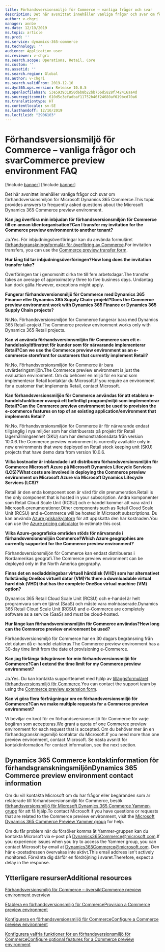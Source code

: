 ```yaml
---
title: Förhandsversionsmiljö för Commerce – vanliga frågor och svar
description: Det här avsnittet innehåller vanliga frågor och svar om förhandsversionsmiljön för Microsoft Dynamics 365 Commerce.
author: v-chgri
manager: annbe
ms.date: 12/10/2019
ms.topic: article
ms.prod: ''
ms.service: dynamics-365-commerce
ms.technology: ''
audience: Application user
ms.reviewer: v-chgri
ms.search.scope: Operations, Retail, Core
ms.custom: ''
ms.assetid: ''
ms.search.region: Global
ms.author: v-chgri
ms.search.validFrom: 2019-12-10
ms.dyn365.ops.version: Release 10.0.5
ms.openlocfilehash: 53e593931850d6b8b22bb756d5828f742416aa4d
ms.sourcegitcommit: 610d5c3efadbaf11752b46f24680af619bcd70a6
ms.translationtype: HT
ms.contentlocale: sv-SE
ms.lasthandoff: 12/10/2019
ms.locfileid: "2906103"
---
```

# <a name="commerce-preview-environment-faq"></a><span data-ttu-id="af9d2-103">Förhandsversionsmiljö för Commerce – vanliga frågor och svar</span><span class="sxs-lookup"><span data-stu-id="af9d2-103">Commerce preview environment FAQ</span></span>

[!include [banner](includes/preview-banner.md)]
[!include [banner](includes/banner.md)]

<span data-ttu-id="af9d2-104">Det här avsnittet innehåller vanliga frågor och svar om förhandsversionsmiljön för Microsoft Dynamics 365 Commerce.</span><span class="sxs-lookup"><span data-stu-id="af9d2-104">This topic provides answers to frequently asked questions about the Microsoft Dynamics 365 Commerce preview environment.</span></span>

<span data-ttu-id="af9d2-105">**Kan jag överföra min inbjudan för förhandsversionsmiljön för Commerce till en annan klientorganisation?**</span><span class="sxs-lookup"><span data-stu-id="af9d2-105">**Can I transfer my invitation for the Commerce preview environment to another tenant?**</span></span>

<span data-ttu-id="af9d2-106">Ja.</span><span class="sxs-lookup"><span data-stu-id="af9d2-106">Yes.</span></span> <span data-ttu-id="af9d2-107">För inbjudningsöverföringar kan du använda formuläret [förhandsgranskningsformulär för överföring av Commerce](https://aka.ms/Dynamics365CommercePreviewTransferForm).</span><span class="sxs-lookup"><span data-stu-id="af9d2-107">For invitation transfers, you can use the [Commerce preview transfer form](https://aka.ms/Dynamics365CommercePreviewTransferForm).</span></span>

<span data-ttu-id="af9d2-108">**Hur lång tid tar inbjudningsöverföringen?**</span><span class="sxs-lookup"><span data-stu-id="af9d2-108">**How long does the invitation transfer take?**</span></span>

<span data-ttu-id="af9d2-109">Överföringen tar i genomsnitt cirka tre till fem arbetsdagar.</span><span class="sxs-lookup"><span data-stu-id="af9d2-109">The transfer takes an average of approximately three to five business days.</span></span> <span data-ttu-id="af9d2-110">Undantag kan dock gälla.</span><span class="sxs-lookup"><span data-stu-id="af9d2-110">However, exceptions might apply.</span></span>

<span data-ttu-id="af9d2-111">**Fungerar förhandsversionsmiljö för Commerce med Dynamics 365 Finance eller Dynamics 365 Supply Chain-projekt?**</span><span class="sxs-lookup"><span data-stu-id="af9d2-111">**Does the Commerce preview environment work with Dynamics 365 Finance or Dynamics 365 Supply Chain projects?**</span></span>

<span data-ttu-id="af9d2-112">Nr.</span><span class="sxs-lookup"><span data-stu-id="af9d2-112">No.</span></span> <span data-ttu-id="af9d2-113">Förhandsversionsmiljön för Commerce fungerar bara med Dynamics 365 Retail-projekt.</span><span class="sxs-lookup"><span data-stu-id="af9d2-113">The Commerce preview environment works only with Dynamics 365 Retail projects.</span></span>

<span data-ttu-id="af9d2-114">**Kan vi använda förhandsversionsmiljön för Commerce som ett e-handelsskyltfönstret för kunder som för närvarande implementerar Retail?**</span><span class="sxs-lookup"><span data-stu-id="af9d2-114">**Can we use the Commerce preview environment as an e-commerce storefront for customers that currently implement Retail?**</span></span>

<span data-ttu-id="af9d2-115">Nr.</span><span class="sxs-lookup"><span data-stu-id="af9d2-115">No.</span></span> <span data-ttu-id="af9d2-116">Förhandsversionsmiljön för Commerce är bara utvärderingsmiljön.</span><span class="sxs-lookup"><span data-stu-id="af9d2-116">The Commerce preview environment is just the evaluation environment.</span></span> <span data-ttu-id="af9d2-117">Om du behöver en miljö för en kund som implementerar Retail kontaktar du Microsoft.</span><span class="sxs-lookup"><span data-stu-id="af9d2-117">If you require an environment for a customer that implements Retail, contact Microsoft.</span></span>

<span data-ttu-id="af9d2-118">**Kan förhandsversionsmiljön för Commerce användas för att etablera e-handelsfunktioner ovanpå ett befintligt program/miljö som implementerar Retail?**</span><span class="sxs-lookup"><span data-stu-id="af9d2-118">**Can the Commerce preview environment be used to provision the e-commerce features on top of an existing application/environment that implements Retail?**</span></span>

<span data-ttu-id="af9d2-119">Nr.</span><span class="sxs-lookup"><span data-stu-id="af9d2-119">No.</span></span> <span data-ttu-id="af9d2-120">Förhandsversionsmiljön för Commerce är för närvarande endast tillgänglig i nya miljöer som har distribuerats på projekt för Retail lagerhållningsenhet (SKU) som har demonstrationsdata från version 10.0.6.</span><span class="sxs-lookup"><span data-stu-id="af9d2-120">The Commerce preview environment is currently available only in new environments that were deployed on Retail stock keeping unit (SKU) projects that have demo data from version 10.0.6.</span></span>

<span data-ttu-id="af9d2-121">**Vilka kostnader är inblandade i att distribuera förhandsversionsmiljön för Commerce Microsoft Azure på Microsoft Dynamics Lifecycle Services (LCS)?**</span><span class="sxs-lookup"><span data-stu-id="af9d2-121">**What costs are involved in deploying the Commerce preview environment on Microsoft Azure via Microsoft Dynamics Lifecycle Services (LCS)?**</span></span>

<span data-ttu-id="af9d2-122">Retail är den enda komponent som är värd för din prenumeration.</span><span class="sxs-lookup"><span data-stu-id="af9d2-122">Retail is the only component that is hosted in your subscription.</span></span> <span data-ttu-id="af9d2-123">Andra komponenter som Retail Cloud Scale Unit (RCSU) och e-handel kommer att vara värd i Microsoft-prenumerationer.</span><span class="sxs-lookup"><span data-stu-id="af9d2-123">Other components such as Retail Cloud Scale Unit (RCSU) and e-Commerce will be hosted in Microsoft subscriptions.</span></span> <span data-ttu-id="af9d2-124">Du kan använda [Azure priskalkylatorn](https://azure.microsoft.com/pricing/calculator/) för att uppskatta den här kostnaden.</span><span class="sxs-lookup"><span data-stu-id="af9d2-124">You can use the [Azure pricing calculator](https://azure.microsoft.com/pricing/calculator/) to estimate this cost.</span></span>

<span data-ttu-id="af9d2-125">**Vilka Azure-geografiska områden stöds för närvarande i förhandsversionsmiljön Commerce?**</span><span class="sxs-lookup"><span data-stu-id="af9d2-125">**Which Azure geographies are currently supported for the Commerce preview environment?**</span></span>

<span data-ttu-id="af9d2-126">Förhandsversionsmiljön för Commerce kan endast distribueras i Nordamerikas geografi.</span><span class="sxs-lookup"><span data-stu-id="af9d2-126">The Commerce preview environment can be deployed only in the North America geography.</span></span>

<span data-ttu-id="af9d2-127">**Finns det en nedladdningsbar virtuell hårddisk (VHD) som har alternativet fullständig OneBox virtuell dator (VM)?**</span><span class="sxs-lookup"><span data-stu-id="af9d2-127">**Is there a downloadable virtual hard disk (VHD) that has the complete OneBox virtual machine (VM) option?**</span></span>

<span data-ttu-id="af9d2-128">Dynamics 365 Retail Cloud Scale Unit (RCSU) och e-handel är helt programvara som en tjänst (SaaS) och måste vara molnbaserade.</span><span class="sxs-lookup"><span data-stu-id="af9d2-128">Dynamics 365 Retail Cloud Scale Unit (RCSU) and e-Commerce are completely software as a service (SaaS) and must be cloud-hosted.</span></span>

<span data-ttu-id="af9d2-129">**Hur länge kan förhandsversionsmiljön för Commerce användas?**</span><span class="sxs-lookup"><span data-stu-id="af9d2-129">**How long can the Commerce preview environment be used?**</span></span>

<span data-ttu-id="af9d2-130">Förhandsversionsmiljö för Commerce har en 30 dagars begränsning från det datum då e-handel etableras.</span><span class="sxs-lookup"><span data-stu-id="af9d2-130">The Commerce preview environment has a 30-day time limit from the date of provisioning e-Commerce.</span></span>

<span data-ttu-id="af9d2-131">**Kan jag förlänga tidsgränsen för min förhandsversionsmiljö för Commerce?**</span><span class="sxs-lookup"><span data-stu-id="af9d2-131">**Can I extend the time limit for my Commerce preview environment?**</span></span>

<span data-ttu-id="af9d2-132">Ja.</span><span class="sxs-lookup"><span data-stu-id="af9d2-132">Yes.</span></span> <span data-ttu-id="af9d2-133">Du kan kontakta supportteamet med hjälp av [tilläggsformuläret förhandsversionsmiljö för Commerce](https://aka.ms/Dynamics365CommercePreviewExtensionForm).</span><span class="sxs-lookup"><span data-stu-id="af9d2-133">You can contact the support team by using the [Commerce preview extension form](https://aka.ms/Dynamics365CommercePreviewExtensionForm).</span></span>

<span data-ttu-id="af9d2-134">**Kan vi göra flera förfrågningar om en förhandsversionsmiljö för Commerce?**</span><span class="sxs-lookup"><span data-stu-id="af9d2-134">**Can we make multiple requests for a Commerce preview environment?**</span></span>

<span data-ttu-id="af9d2-135">Vi beviljar en kvot för en förhandsversionsmiljö för Commerce för varje begäran som accepteras.</span><span class="sxs-lookup"><span data-stu-id="af9d2-135">We grant a quota of one Commerce preview environment for each request that is accepted.</span></span> <span data-ttu-id="af9d2-136">Om du behöver mer än en förhandsgranskningsmiljö kontaktar du Microsoft.</span><span class="sxs-lookup"><span data-stu-id="af9d2-136">If you need more than one preview environment, contact Microsoft.</span></span> <span data-ttu-id="af9d2-137">Se nästa avsnitt för kontaktinformation.</span><span class="sxs-lookup"><span data-stu-id="af9d2-137">For contact information, see the next section.</span></span>

## <a name="dynamics-365-commerce-preview-environment-contact-information"></a><span data-ttu-id="af9d2-138">Dynamics 365 Commerce kontaktinformation för förhandsgranskningsmiljön</span><span class="sxs-lookup"><span data-stu-id="af9d2-138">Dynamics 365 Commerce preview environment contact information</span></span>

<span data-ttu-id="af9d2-139">Om du vill kontakta Microsoft om du har frågor eller begäranden som är relaterade till förhandsversionsmiljö för Commerce, besök [förhandsversionsmiljö för Microsoft Dynamics 365 Commerce Yammer-grupp](https://aka.ms/Dynamics365CommercePreviewYammer) för att få hjälp.</span><span class="sxs-lookup"><span data-stu-id="af9d2-139">To contact Microsoft if you have questions or requests that are related to the Commerce preview environment, visit the [Microsoft Dynamics 365 Commerce Preview Yammer group](https://aka.ms/Dynamics365CommercePreviewYammer) for help.</span></span>

<span data-ttu-id="af9d2-140">Om du får problem när du försöker komma åt Yammer-gruppen kan du kontakta Microsoft via e-post på <Dynamics365Commerce@microsoft.com>.</span><span class="sxs-lookup"><span data-stu-id="af9d2-140">If you experience issues when you try to access the Yammer group, you can contact Microsoft by email at <Dynamics365Commerce@microsoft.com>.</span></span> <span data-ttu-id="af9d2-141">Den här e-postadressen övervakas inte aktivt.</span><span class="sxs-lookup"><span data-stu-id="af9d2-141">This email address isn't actively monitored.</span></span> <span data-ttu-id="af9d2-142">Förvänta dig därför en fördröjning i svaret.</span><span class="sxs-lookup"><span data-stu-id="af9d2-142">Therefore, expect a delay in the response.</span></span>

## <a name="additional-resources"></a><span data-ttu-id="af9d2-143">Ytterligare resurser</span><span class="sxs-lookup"><span data-stu-id="af9d2-143">Additional resources</span></span>

[<span data-ttu-id="af9d2-144">Förhandsversionsmiljö för Commerce – översikt</span><span class="sxs-lookup"><span data-stu-id="af9d2-144">Commerce preview environment overview</span></span>](cpe-overview.md)

[<span data-ttu-id="af9d2-145">Etablera en förhandsversionsmiljö för Commerce</span><span class="sxs-lookup"><span data-stu-id="af9d2-145">Provision a Commerce preview environment</span></span>](provisioning-guide.md)

[<span data-ttu-id="af9d2-146">Konfigurera en förhandsversionsmiljö för Commerce</span><span class="sxs-lookup"><span data-stu-id="af9d2-146">Configure a Commerce preview environment</span></span>](cpe-post-provisioning.md)

[<span data-ttu-id="af9d2-147">Konfigurera valfria funktioner för en förhandsversionsmiljö för Commerce</span><span class="sxs-lookup"><span data-stu-id="af9d2-147">Configure optional features for a Commerce preview environment</span></span>](cpe-optional-features.md)
